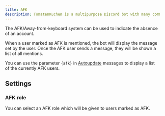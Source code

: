 ```yaml
---
title: AFK
description: TomatenKuchen is a multipurpose Discord bot with many common and innovative features for your server. Explains the per user AFK system and AFK roles.
---
```


The AFK/Away-from-keyboard system can be used to indicate the absence of an account.

When a user marked as AFK is mentioned, the bot will display the message set by the user. Once the AFK user sends a message, they will be shown a list of all mentions.

You can use the parameter `{afk}` in [Autoupdate](./autoupdate) messages to display a list of the currently AFK users.

## Settings

### AFK role
You can select an AFK role which will be given to users marked as AFK.
